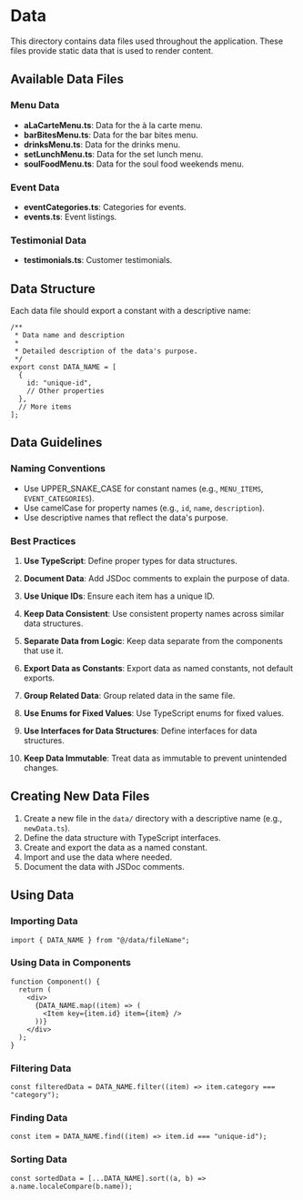 # Data

This directory contains data files used throughout the application. These files provide static data that is used to render content.

## Available Data Files

### Menu Data

- **aLaCarteMenu.ts**: Data for the à la carte menu.
- **barBitesMenu.ts**: Data for the bar bites menu.
- **drinksMenu.ts**: Data for the drinks menu.
- **setLunchMenu.ts**: Data for the set lunch menu.
- **soulFoodMenu.ts**: Data for the soul food weekends menu.

### Event Data

- **eventCategories.ts**: Categories for events.
- **events.ts**: Event listings.

### Testimonial Data

- **testimonials.ts**: Customer testimonials.

## Data Structure

Each data file should export a constant with a descriptive name:

```tsx
/**
 * Data name and description
 * 
 * Detailed description of the data's purpose.
 */
export const DATA_NAME = [
  {
    id: "unique-id",
    // Other properties
  },
  // More items
];
```

## Data Guidelines

### Naming Conventions

- Use UPPER_SNAKE_CASE for constant names (e.g., `MENU_ITEMS`, `EVENT_CATEGORIES`).
- Use camelCase for property names (e.g., `id`, `name`, `description`).
- Use descriptive names that reflect the data's purpose.

### Best Practices

1. **Use TypeScript**: Define proper types for data structures.

2. **Document Data**: Add JSDoc comments to explain the purpose of data.

3. **Use Unique IDs**: Ensure each item has a unique ID.

4. **Keep Data Consistent**: Use consistent property names across similar data structures.

5. **Separate Data from Logic**: Keep data separate from the components that use it.

6. **Export Data as Constants**: Export data as named constants, not default exports.

7. **Group Related Data**: Group related data in the same file.

8. **Use Enums for Fixed Values**: Use TypeScript enums for fixed values.

9. **Use Interfaces for Data Structures**: Define interfaces for data structures.

10. **Keep Data Immutable**: Treat data as immutable to prevent unintended changes.

## Creating New Data Files

1. Create a new file in the `data/` directory with a descriptive name (e.g., `newData.ts`).
2. Define the data structure with TypeScript interfaces.
3. Create and export the data as a named constant.
4. Import and use the data where needed.
5. Document the data with JSDoc comments.

## Using Data

### Importing Data

```tsx
import { DATA_NAME } from "@/data/fileName";
```

### Using Data in Components

```tsx
function Component() {
  return (
    <div>
      {DATA_NAME.map((item) => (
        <Item key={item.id} item={item} />
      ))}
    </div>
  );
}
```

### Filtering Data

```tsx
const filteredData = DATA_NAME.filter((item) => item.category === "category");
```

### Finding Data

```tsx
const item = DATA_NAME.find((item) => item.id === "unique-id");
```

### Sorting Data

```tsx
const sortedData = [...DATA_NAME].sort((a, b) => a.name.localeCompare(b.name));
```
